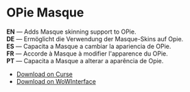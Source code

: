 OPie Masque
==============

**EN** — Adds Masque skinning support to OPie.  
**DE** — Ermöglicht die Verwendung der Masque-Skins auf Opie.  
**ES** — Capacita a Masque a cambiar la apariencia de OPie.  
**FR** — Accorde à Masque à modifier l'apparence du OPie.  
**PT** — Capacita a Masque a alterar a aparência de Opie.

* [Download on Curse](https://mods.curse.com/addons/wow/opie-masque/)
* [Download on WoWInterface](https://www.wowinterface.com/downloads/info22226-OPieMasque.html)
